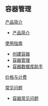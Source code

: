 ## 容器管理

[产品简介]()
 
  * [产品简介](容器服务/容器管理/产品简介/产品简介.md)

[使用指南]()

  * [创建容器](容器服务/容器管理/使用指南/创建容器.md)
  * [容器管理](容器服务/容器管理/使用指南/容器管理.md)
  * [容器数据库助手](容器服务/容器管理/使用指南/容器数据库助手.md)

[价格与计费](容器服务/价格与计费.md)

[常见问题]()

  * [容器常见问题](容器服务/容器管理/常见问题/容器常见问题.md)